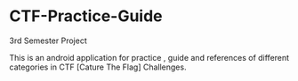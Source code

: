 # CTF-Practice-Guide
3rd Semester Project

This is an android application for practice , guide and references of different categories in CTF [Cature The Flag] Challenges.
